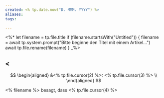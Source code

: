 ```yaml
---
created: <% tp.date.now("D. MMM. YYYY") %>
aliases:
tags:

---
```

<%*
let filename = tp.file.title
if (filename.startsWith("Untitled")) {
	filename = await tp.system.prompt("Bitte beginne den Titel mit einem Artikel...")
	await tp.file.rename(filename)
}
_%>

## $<% tp.file.cursor(1) %>$
$$
\begin{aligned}
&<% tp.file.cursor(2) %>: <% tp.file.cursor(3) %> \\
\end{aligned}
$$

<% filename %> besagt, dass <% tp.file.cursor(4) %>